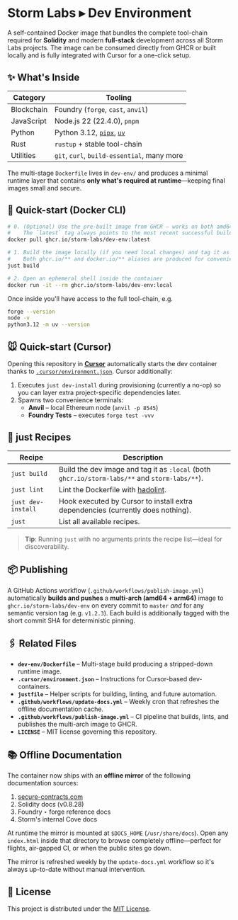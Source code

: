 # Storm Labs ▸ Dev Environment

A self-contained Docker image that bundles the complete tool-chain required for **Solidity** and modern **full-stack** development across all Storm Labs projects. The image can be consumed directly from GHCR or built locally and is fully integrated with Cursor for a one-click setup.

## ✨ What's Inside

| Category | Tooling |
|-----------|---------|
| Blockchain | Foundry (`forge`, `cast`, `anvil`) |
| JavaScript | Node.js 22 (22.4.0), `pnpm` |
| Python     | Python 3.12, [`pipx`](https://pypa.github.io/pipx), [`uv`](https://github.com/astral-sh/uv) |
| Rust       | `rustup` + stable tool-chain |
| Utilities  | `git`, `curl`, `build-essential`, many more |

The multi-stage `Dockerfile` lives in `dev-env/` and produces a minimal runtime layer that contains **only what's required at runtime**—keeping final images small and secure.

## 🚀 Quick-start (Docker CLI)

```bash
# 0. (Optional) Use the pre-built image from GHCR – works on both amd64 & Apple Silicon/arm64
#    The `latest` tag always points to the most recent successful build from `master`.
docker pull ghcr.io/storm-labs/dev-env:latest

# 1. Build the image locally (if you need local changes) and tag it as :local
#    Both ghcr.io/** and docker.io/** aliases are produced for convenience.
just build

# 2. Open an ephemeral shell inside the container
docker run -it --rm ghcr.io/storm-labs/dev-env:local
```

Once inside you'll have access to the full tool-chain, e.g.

```bash
forge --version
node -v
python3.12 -m uv --version
```

## 🐭 Quick-start (Cursor)

Opening this repository in **[Cursor](https://cursor.sh)** automatically starts the dev container thanks to [`.cursor/environment.json`](./.cursor/environment.json). Cursor additionally:

1. Executes `just dev-install` during provisioning (currently a no-op) so you can layer extra project-specific dependencies later.
2. Spawns two convenience terminals:
   * **Anvil** – local Ethereum node (`anvil -p 8545`)
   * **Foundry Tests** – executes `forge test -vvv`

## 🧰 just Recipes

| Recipe | Description |
|--------|-------------|
| `just build` | Build the dev image and tag it as `:local` (both `ghcr.io/storm-labs/**` and `storm-labs/**`). |
| `just lint` | Lint the Dockerfile with [hadolint](https://github.com/hadolint/hadolint). |
| `just dev-install` | Hook executed by Cursor to install extra dependencies (currently does nothing). |
| `just` | List all available recipes. |

> **Tip**: Running `just` with no arguments prints the recipe list—ideal for discoverability.

## 📦 Publishing

A GitHub Actions workflow (`.github/workflows/publish-image.yml`) automatically **builds and pushes** a **multi-arch (amd64 + arm64)** image to `ghcr.io/storm-labs/dev-env` on every commit to `master` _and_ for any semantic version tag (e.g. `v1.2.3`). Each build is additionally tagged with the short commit SHA for deterministic pinning.

## 🖇️ Related Files

* **`dev-env/Dockerfile`** – Multi-stage build producing a stripped-down runtime image.
* **`.cursor/environment.json`** – Instructions for Cursor-based dev-containers.
* **`justfile`** – Helper scripts for building, linting, and future automation.
* **`.github/workflows/update-docs.yml`** – Weekly cron that refreshes the offline documentation cache.
* **`.github/workflows/publish-image.yml`** – CI pipeline that builds, lints, and publishes the multi-arch image to GHCR.
* **`LICENSE`** – MIT license governing this repository.

## 📚 Offline Documentation

The container now ships with an **offline mirror** of the following documentation sources:

1. [secure-contracts.com](https://secure-contracts.com)
2. Solidity docs (v0.8.28)
3. Foundry ‣ forge reference docs
4. Storm's internal Cove docs

At runtime the mirror is mounted at `$DOCS_HOME` (`/usr/share/docs`). Open any `index.html` inside that directory to browse completely offline—perfect for flights, air-gapped CI, or when the public sites go down.

The mirror is refreshed weekly by the `update-docs.yml` workflow so it's always up-to-date without manual intervention.

## 📄 License

This project is distributed under the [MIT License](./LICENSE).